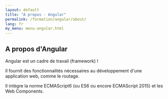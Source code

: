 ```yaml
---
layout: default
title: "A propos - Angular"
permalink: /formation/angular/about/
lang: fr
my_menu: menu-angular.html
---
```


## A propos d'Angular

Angular est un cadre de travail (framework) !

Il fournit des fonctionnalités nécessaires au développement d'une application web, comme le routage.

Il intègre la norme ECMAScript6 (ou ES6 ou encore ECMAScript 2015) et les Web Components.
